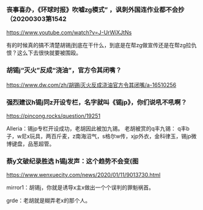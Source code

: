 ### 丧事喜办，《环球时报》吹嘘zg模式” ，讽刺外国连作业都不会抄（20200303第1542
https://www.youtube.com/watch?v=J-UrWiXJtNs

有的时候真的搞不清楚胡锡j到底在干什么，到底是在帮zg做宣传还是在帮zg拉仇恨？这么下去很快就要被围殴。

### 胡锡j“灭火”反成“浇油”，官方令其闭嘴？
https://www.dw.com/zh/胡锡j灭火反成浇油官方令其闭嘴/a-16510256

### 强烈建议h锡j同z开设专栏，名字就叫《锡jp》，你们说吼不吼啊？
https://pincong.rocks/question/19251

Alleria：锡jp专栏开设成功，老胡因此被加九锡。
老胡被赏的q丰九锡：
q丰b子，w尼x玩具，两百斤麦，z南海沼气，s格尔w传，xjp外衣，金科律玉，锡jp微博键盘，品葱超管。

### 蔡y文破纪录胜选 h锡j发声：这个趋势不会变(图
https://www.wenxuecity.com/news/2020/01/11/9013730.html

mirror1：胡锡j，你就是诱导x主x做出一个个误判的罪魁祸首。

grde：老胡就是糊弄老x的那个人。
